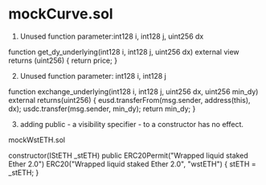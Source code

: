 # mockCurve.sol

1. Unused function parameter:int128 i, int128 j, uint256 dx

function get_dy_underlying(int128 i, int128 j, uint256 dx) external view returns (uint256) {
        return price;
}

2. Unused function parameter: int128 i, int128 j

function exchange_underlying(int128 i, int128 j, uint256 dx, uint256 min_dy) external returns(uint256) {
        eusd.transferFrom(msg.sender, address(this), dx);
        usdc.transfer(msg.sender, min_dy);
        return min_dy;
}

3. adding public - a visibility specifier - to a constructor has no effect.

mockWstETH.sol

  constructor(IStETH _stETH)
        public
        ERC20Permit("Wrapped liquid staked Ether 2.0")
        ERC20("Wrapped liquid staked Ether 2.0", "wstETH")
    {
        stETH = _stETH;
    }